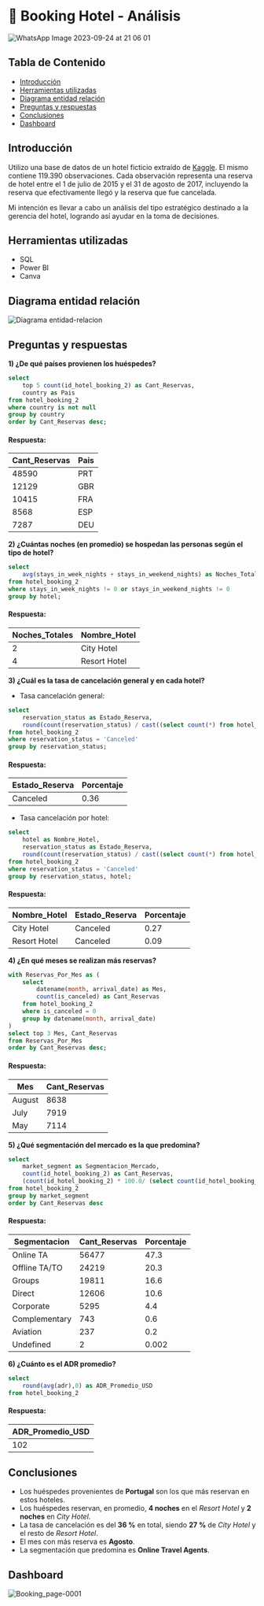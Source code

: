# 🏨 Booking Hotel - Análisis
![WhatsApp Image 2023-09-24 at 21 06 01](https://github.com/marina-95/Booking-Hotel-Analysis/assets/144913530/9fb57506-3291-4a88-8a8c-dcb1336d4d7a)

## Tabla de Contenido
- [Introducción](#introducción)
- [Herramientas utilizadas](#herramientas-utilizadas)
- [Diagrama entidad relación](#diagrama-entidad-relación)
- [Preguntas y respuestas](#preguntas-y-respuestas)
- [Conclusiones](#conclusiones)
- [Dashboard](#dashboard)

## Introducción
Utilizo una base de datos de un hotel ficticio extraído de [Kaggle](https://www.kaggle.com/datasets/mojtaba142/hotel-booking). 
El mismo contiene 119.390 observaciones. Cada observación representa una reserva de hotel entre el 1 de julio de 2015 y el 31 de agosto de 2017, incluyendo la reserva que efectivamente llegó y la reserva que fue cancelada.

Mi intención es llevar a cabo un análisis del tipo estratégico destinado a la gerencia del hotel, logrando así ayudar en la toma de decisiones. 

## Herramientas utilizadas
- SQL
- Power BI
- Canva

## Diagrama entidad relación
![Diagrama entidad-relacion](https://github.com/marina-95/Booking-Hotel-Analysis/assets/144913530/66e2c1fd-1dd9-45ea-be38-fc101d4d08b7)
## Preguntas y respuestas
**1) ¿De qué países provienen los huéspedes?**

````sql
select 
	top 5 count(id_hotel_booking_2) as Cant_Reservas, 
	country as Pais
from hotel_booking_2
where country is not null
group by country
order by Cant_Reservas desc;
````
#### Respuesta:
| Cant_Reservas | Pais   |
| ------------- | ------ |
| 48590         | PRT    |
| 12129         | GBR    |
| 10415         | FRA    |
| 8568          | ESP    |
| 7287          | DEU    |

**2) ¿Cuántas noches (en promedio) se hospedan las personas según el tipo de hotel?**

````sql
select 
	avg(stays_in_week_nights + stays_in_weekend_nights) as Noches_Totales, hotel as Nombre_Hotel
from hotel_booking_2
where stays_in_week_nights != 0 or stays_in_weekend_nights != 0
group by hotel;
````
#### Respuesta:
| Noches_Totales | Nombre_Hotel   |
| -------------- | -------------- |
| 2              | City Hotel     |
| 4              | Resort Hotel   |

**3) ¿Cuál es la tasa de cancelación general y en cada hotel?**
- Tasa cancelación general:
````sql
select 
	reservation_status as Estado_Reserva, 
	round(count(reservation_status) / cast((select count(*) from hotel_booking_2) as decimal(8,2)), 2) as Porcentaje
from hotel_booking_2
where reservation_status = 'Canceled'
group by reservation_status;
````
#### Respuesta:
| Estado_Reserva | Porcentaje |
| -------------- | ---------- |
| Canceled       | 0.36       |

- Tasa cancelación por hotel:
````sql
select 
	hotel as Nombre_Hotel, 
	reservation_status as Estado_Reserva, 
	round(count(reservation_status) / cast((select count(*) from hotel_booking_2) as decimal(8,2)), 2) as Porcentaje
from hotel_booking_2
where reservation_status = 'Canceled'
group by reservation_status, hotel;
````
#### Respuesta:
| Nombre_Hotel   | Estado_Reserva | Porcentaje |
| -------------- | -------------- | ---------- |
| City Hotel     | Canceled       | 0.27       |
| Resort Hotel   | Canceled       | 0.09       |

**4) ¿En qué meses se realizan más reservas?**
````sql
with Reservas_Por_Mes as (
    select
        datename(month, arrival_date) as Mes,
        count(is_canceled) as Cant_Reservas
    from hotel_booking_2
    where is_canceled = 0
    group by datename(month, arrival_date)
)
select top 3 Mes, Cant_Reservas
from Reservas_Por_Mes
order by Cant_Reservas desc;
````
#### Respuesta:
| Mes    | Cant_Reservas | 
| ------ | ------------- |
| August | 8638          |
| July   | 7919          | 
| May    | 7114          |

**5) ¿Qué segmentación del mercado es la que predomina?**
````sql
select 
	market_segment as Segmentacion_Mercado, 
	count(id_hotel_booking_2) as Cant_Reservas, 
	(count(id_hotel_booking_2) * 100.0/ (select count(id_hotel_booking_2) from hotel_booking_2)) as Porcentaje
from hotel_booking_2
group by market_segment
order by Cant_Reservas desc
````
#### Respuesta:
| Segmentacion  | Cant_Reservas | Porcentaje |
| ------------- | ------------- |----------- |
| Online TA     | 56477         | 47.3       |
| Offline TA/TO | 24219         | 20.3       |
| Groups        | 19811         | 16.6       |
| Direct        | 12606         | 10.6       |
| Corporate     | 5295          | 4.4        |
| Complementary | 743           | 0.6        |
| Aviation      | 237           | 0.2        |
| Undefined     | 2             | 0.002      |

**6) ¿Cuánto es el ADR promedio?**
````sql
select 
	round(avg(adr),0) as ADR_Promedio_USD
from hotel_booking_2
````
#### Respuesta:
| ADR_Promedio_USD  |
| ----------------- | 
| 102               |

## Conclusiones
- Los huéspedes provenientes de  **Portugal** son los que más reservan en estos hoteles.
- Los huéspedes reservan, en promedio, **4 noches** en el _Resort Hotel_ y **2 noches** en _City Hotel_.
- La tasa de cancelación es del **36 %** en total, siendo **27 %** de _City Hotel_ y el resto de _Resort Hotel_.
- El mes con más reserva es **Agosto**.
- La segmentación que predomina es **Online Travel Agents**.

## Dashboard
![Booking_page-0001](https://github.com/marina-95/Booking-Hotel-Analisis/assets/144913530/d119edb3-1862-4240-9f68-af19ae7252ee)
